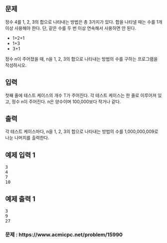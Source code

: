 <div id="problem-body">
    <div class="col-md-12">
        <section id="description" class="problem-section">
            <div class="headline">
                <h2>문제</h2>
            </div>
            <div id="problem_description" class="problem-text">
                <p>
                    정수 4를 1, 2, 3의 합으로 나타내는 방법은 총 3가지가 있다.
                    합을 나타낼 때는 수를 1개 이상 사용해야 한다. 단, 같은 수를
                    두 번 이상 연속해서 사용하면 안 된다.
                </p>
                <ul>
                    <li>1+2+1</li>
                    <li>1+3</li>
                    <li>3+1</li>
                </ul>
                <p>
                    정수 n이 주어졌을 때, n을 1, 2, 3의 합으로 나타내는 방법의
                    수를 구하는 프로그램을 작성하시오.
                </p>
            </div>
        </section>
    </div>
    <div class="col-md-12">
        <section id="input" class="problem-section">
            <div class="headline">
                <h2>입력</h2>
            </div>
            <div id="problem_input" class="problem-text">
                <p>
                    첫째 줄에 테스트 케이스의 개수 T가 주어진다. 각 테스트
                    케이스는 한 줄로 이루어져 있고, 정수 n이 주어진다. n은
                    양수이며 100,000보다 작거나 같다.
                </p>
            </div>
        </section>
    </div>
    <div class="col-md-12">
        <section id="output" class="problem-section">
            <div class="headline">
                <h2>출력</h2>
            </div>
            <div id="problem_output" class="problem-text">
                <p>
                    각 테스트 케이스마다, n을 1, 2, 3의 합으로 나타내는 방법의
                    수를 1,000,000,009로 나눈 나머지를 출력한다.
                </p>
            </div>
        </section>
    </div>
    <div class="col-md-12">
        <section id="limit" style="display: none" class="problem-section">
            <div class="headline">
                <h2>제한</h2>
            </div>
            <div id="problem_limit" class="problem-text"></div>
        </section>
    </div>
    <div class="col-md-12">
        <div class="row">
            <div class="col-md-6">
                <section id="sampleinput1">
                    <div class="headline">
                        <h2>예제 입력 1</h2>
                    </div>
                    <pre class="sampledata" id="sample-input-1">
3
4
7
10
</pre
                    >
                </section>
            </div>
            <div class="col-md-6">
                <section id="sampleoutput1">
                    <div class="headline">
                        <h2>예제 출력 1</h2>
                    </div>
                    <pre class="sampledata" id="sample-output-1">
3
9
27
</pre
                    >
                </section>
            </div>
        </div>
    </div>
    <div class="col-md-12">
        <section id="hint" style="display: none" class="problem-section">
            <div class="headline">
                <h2>힌트</h2>
            </div>
            <div id="problem_hint" class="problem-text"></div>
        </section>
    </div>
</div>
<h3>문제 : https://www.acmicpc.net/problem/15990</h3>
